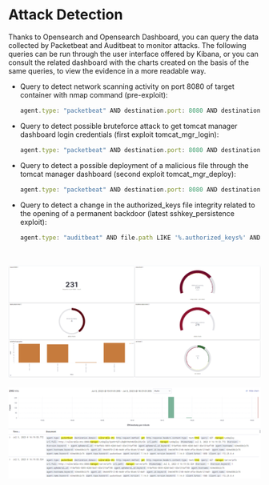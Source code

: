 # Attack Detection

Thanks to Opensearch and Opensearch Dashboard, you can query the data collected by Packetbeat and Auditbeat to monitor attacks.
The following queries can be run through the user interface offered by Kibana, or you can consult the related dashboard with the charts created on the basis of the same queries, to view the evidence in a more readable way.


- Query to detect network scanning activity on port 8080 of target container with nmap command (pre-exploit):

    ```javascript
    agent.type: "packetbeat" AND destination.port: 8080 AND destination.domain: "vulnerable-mts" AND http.request.method: "get" AND url.path LIKE '%nmap%' and NOT type: "flow" AND NOT client.ip: ("knownIP1" OR "knownIP2")
    ```

- Query to detect possible bruteforce attack to get tomcat manager dashboard login credentials (first exploit tomcat_mgr_login):

    ```javascript
    agent.type: "packetbeat" AND destination.port: 8080 AND destination.domain: "vulnerable-mts" and NOT type: "flow" AND NOT client.ip: ("knownIP1" OR "knownIP2") AND http.request.method: "get" AND url.path LIKE '%/manager/html%' ANDhttp.response.status_code: 401
    ```

- Query to detect a possible deployment of a malicious file through the tomcat manager dashboard (second exploit tomcat_mgr_deploy):

    ```javascript
    agent.type: "packetbeat" AND destination.port: 8080 AND destination.domain: "vulnerable-mts" AND http.request.method: "put" AND url.path LIKE '%/manager/deploy%' and NOT type: "flow" AND NOT client.ip: ("knownIP1" OR "knownIP2")
    ```

- Query to detect a change in the authorized_keys file integrity related to the opening of a permanent backdoor (latest sshkey_persistence exploit):

    ```javascript
    agent.type: "auditbeat" AND file.path LIKE '%.authorized_keys%' AND event.action LIKE '%updated%'
    ```

\
<br>
![](<https://github.com/enrimon15/attack-detection-elk/blob/main/images/dashboard.png>)
\
<br>
![](<https://github.com/enrimon15/attack-detection-elk/blob/main/images/query.png>)